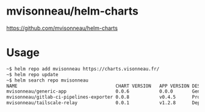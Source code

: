 # mvisonneau/helm-charts

https://github.com/mvisonneau/helm-charts

# Usage

```bash
~$ helm repo add mvisonneau https://charts.visonneau.fr/
~$ helm repo update
~$ helm search repo mvisonneau
NAME                                   	CHART VERSION	APP VERSION	DESCRIPTION
mvisonneau/generic-app                 	0.0.6        	0.0.0      	Generic Application Chart
mvisonneau/gitlab-ci-pipelines-exporter	0.0.8        	v0.4.5     	Prometheus / OpenMetrics exporter for GitLab CI...
mvisonneau/tailscale-relay             	0.0.1        	v1.2.8     	Deploy a tailscale relay on top of kubernetes
```
